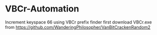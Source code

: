 # VBCr-Automation
Increment keyspace 66 using VBCr prefix finder
first download VBCr.exe from https://github.com/WanderingPhilosopher/VanBitCrackenRandom2
